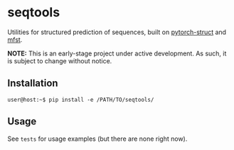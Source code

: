 # seqtools
Utilities for structured prediction of sequences, built on [pytorch-struct] and [mfst].

**NOTE:** This is an early-stage project under active development. As such, it
is subject to change without notice.

## Installation
``` console
user@host:~$ pip install -e /PATH/TO/seqtools/
```

## Usage
See `tests` for usage examples (but there are none right now).

[pytorch-struct]: https://github.com/harvardnlp/pytorch-struct
[mfst]: https://github.com/matthewfl/openfst-wrapper

